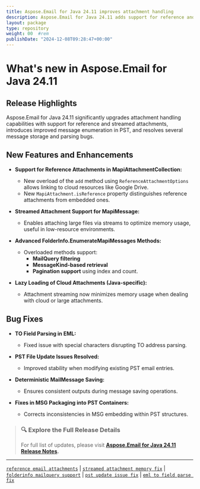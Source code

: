 ```yaml
---
title: Aspose.Email for Java 24.11 improves attachment handling
description: Aspose.Email for Java 24.11 adds support for reference and streamed attachments, enhanced message search in PST, and fixes for email field parsing issues.
layout: package
type: repository
weight: 00	#rem
publishDate: "2024-12-08T09:28:47+00:00"
---
```


# What's new in Aspose.Email for Java 24.11

## Release Highlights

Aspose.Email for Java 24.11 significantly upgrades attachment handling capabilities with support for reference and streamed attachments, introduces improved message enumeration in PST, and resolves several message storage and parsing bugs.

## New Features and Enhancements

- **Support for Reference Attachments in MapiAttachmentCollection:**
  - New overload of the `add` method using `ReferenceAttachmentOptions` allows linking to cloud resources like Google Drive.
  - New `MapiAttachment.isReference` property distinguishes reference attachments from embedded ones.

- **Streamed Attachment Support for MapiMessage:**
  - Enables attaching large files via streams to optimize memory usage, useful in low-resource environments.

- **Advanced FolderInfo.EnumerateMapiMessages Methods:**
  - Overloaded methods support:
    - **MailQuery filtering**
    - **MessageKind-based retrieval**
    - **Pagination support** using index and count.

- **Lazy Loading of Cloud Attachments (Java-specific):**
  - Attachment streaming now minimizes memory usage when dealing with cloud or large attachments.

## Bug Fixes

- **TO Field Parsing in EML:**
  - Fixed issue with special characters disrupting TO address parsing.

- **PST File Update Issues Resolved:**
  - Improved stability when modifying existing PST email entries.

- **Deterministic MailMessage Saving:**
  - Ensures consistent outputs during message saving operations.

- **Fixes in MSG Packaging into PST Containers:**
  - Corrects inconsistencies in MSG embedding within PST structures.

> ### 🔍 Explore the Full Release Details
>
> For full list of updates, please visit **[Aspose.Email for Java 24.11 Release Notes](https://releases.aspose.com/email/java/release-notes/2024/aspose-email-for-java-24-11-release-notes/).**

---

[`reference email attachments`](https://search.aspose.com/q/reference-email-attachments.html) | [`streamed attachment memory fix`](https://search.aspose.com/q/streamed-attachment-memory-fix.html) | [`folderinfo mailquery support`](https://search.aspose.com/q/folderinfo-mailquery-support.html) | [`pst update issue fix`](https://search.aspose.com/q/pst-update-issue-fix.html) | [`eml to field parse fix`](https://search.aspose.com/q/eml-to-field-parse-fix.html)
